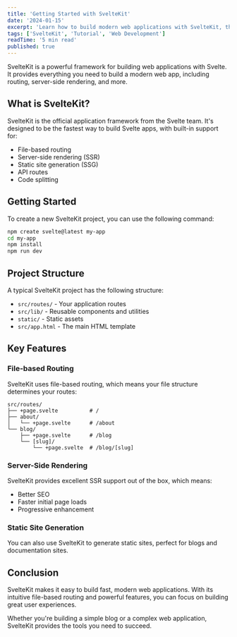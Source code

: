 ```yaml
---
title: 'Getting Started with SvelteKit'
date: '2024-01-15'
excerpt: 'Learn how to build modern web applications with SvelteKit, the full-stack framework for Svelte. This comprehensive guide covers everything from setup to deployment.'
tags: ['SvelteKit', 'Tutorial', 'Web Development']
readTime: '5 min read'
published: true
---
```


SvelteKit is a powerful framework for building web applications with Svelte. It provides everything you need to build a modern web app, including routing, server-side rendering, and more.

## What is SvelteKit?

SvelteKit is the official application framework from the Svelte team. It's designed to be the fastest way to build Svelte apps, with built-in support for:

- File-based routing
- Server-side rendering (SSR)
- Static site generation (SSG)
- API routes
- Code splitting

## Getting Started

To create a new SvelteKit project, you can use the following command:

```bash
npm create svelte@latest my-app
cd my-app
npm install
npm run dev
```

## Project Structure

A typical SvelteKit project has the following structure:

- `src/routes/` - Your application routes
- `src/lib/` - Reusable components and utilities
- `static/` - Static assets
- `src/app.html` - The main HTML template

## Key Features

### File-based Routing

SvelteKit uses file-based routing, which means your file structure determines your routes:

```
src/routes/
├── +page.svelte          # /
├── about/
│   └── +page.svelte      # /about
└── blog/
    ├── +page.svelte      # /blog
    └── [slug]/
        └── +page.svelte  # /blog/[slug]
```

### Server-Side Rendering

SvelteKit provides excellent SSR support out of the box, which means:

- Better SEO
- Faster initial page loads
- Progressive enhancement

### Static Site Generation

You can also use SvelteKit to generate static sites, perfect for blogs and documentation sites.

## Conclusion

SvelteKit makes it easy to build fast, modern web applications. With its intuitive file-based routing and powerful features, you can focus on building great user experiences.

Whether you're building a simple blog or a complex web application, SvelteKit provides the tools you need to succeed. 